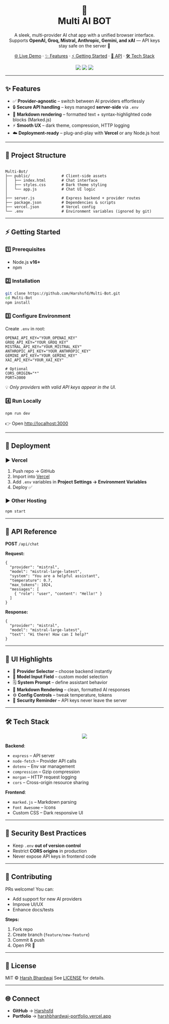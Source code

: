 <h1 align="center">🤖
  <br />
 Multi AI BOT
</h1>

<p align="center">
  A sleek, multi-provider AI chat app with a unified browser interface.<br/>
  Supports <b>OpenAI, Groq, Mistral, Anthropic, Gemini, and xAI</b> — API keys stay safe on the server 🚀
</p>

<p align="center">
  <a href="https://multi-bot-fawn.vercel.app" target="_blank">🌐 Live Demo</a> ·
  <a href="#-features">✨ Features</a> ·
  <a href="#-getting-started">⚡ Getting Started</a> ·
  <a href="#-api-reference">📡 API</a> ·
  <a href="#-tech-stack">🛠 Tech Stack</a>
</p>

<p align="center">
  <img src="https://img.shields.io/badge/Status-Live-brightgreen?style=for-the-badge" />
  <img src="https://img.shields.io/badge/Made%20With-Node.js-blue?style=for-the-badge&logo=node.js" />
  <img src="https://img.shields.io/badge/Deployed%20On-Vercel-black?style=for-the-badge&logo=vercel" />
</p>

---

## ✨ Features

- ✅ **Provider-agnostic** – switch between AI providers effortlessly  
- 🔒 **Secure API handling** – keys managed **server-side** via `.env`  
- 📝 **Markdown rendering** – formatted text + syntax-highlighted code blocks (Marked.js)  
- ⚡ **Smooth UX** – dark theme, compression, HTTP logging  
- ☁️ **Deployment-ready** – plug-and-play with **Vercel** or any Node.js host  

---

## 📂 Project Structure

```

Multi-Bot/
├── public/              # Client-side assets
│   ├── index.html       # Chat interface
│   ├── styles.css       # Dark theme styling
│   └── app.js           # Chat UI logic
│
├── server.js            # Express backend + provider routes
├── package.json         # Dependencies & scripts
├── vercel.json          # Vercel config
└── .env                 # Environment variables (ignored by git)

````

---

## ⚡ Getting Started

### 1️⃣ Prerequisites
- Node.js **v16+**
- npm

### 2️⃣ Installation
```bash
git clone https://github.com/Harshsfd/Multi-Bot.git
cd Multi-Bot
npm install
````

### 3️⃣ Configure Environment

Create `.env` in root:

```env
OPENAI_API_KEY="YOUR_OPENAI_KEY"
GROQ_API_KEY="YOUR_GROQ_KEY"
MISTRAL_API_KEY="YOUR_MISTRAL_KEY"
ANTHROPIC_API_KEY="YOUR_ANTHROPIC_KEY"
GEMINI_API_KEY="YOUR_GEMINI_KEY"
XAI_API_KEY="YOUR_XAI_KEY"

# Optional
CORS_ORIGIN="*"
PORT=3000
```

💡 *Only providers with valid API keys appear in the UI.*

### 4️⃣ Run Locally

```bash
npm run dev
```

👉 Open [http://localhost:3000](http://localhost:3000)

---

## 🚀 Deployment

### ▶ Vercel

1. Push repo → GitHub
2. Import into [Vercel](https://vercel.com)
3. Add `.env` variables in **Project Settings → Environment Variables**
4. Deploy ✅

### ▶ Other Hosting

```bash
npm start
```

---

## 📡 API Reference

**POST** `/api/chat`

**Request:**

```jsonc
{
  "provider": "mistral",
  "model": "mistral-large-latest",
  "system": "You are a helpful assistant",
  "temperature": 0.7,
  "max_tokens": 1024,
  "messages": [
    { "role": "user", "content": "Hello!" }
  ]
}
```

**Response:**

```jsonc
{
  "provider": "mistral",
  "model": "mistral-large-latest",
  "text": "Hi there! How can I help?"
}
```

---

## 🎨 UI Highlights

* 🎯 **Provider Selector** – choose backend instantly
* 🧩 **Model Input Field** – custom model selection
* 🗒 **System Prompt** – define assistant behavior
* 📝 **Markdown Rendering** – clean, formatted AI responses
* ⚙️ **Config Controls** – tweak temperature, tokens
* 🔐 **Security Reminder** – API keys never leave the server

---

## 🛠 Tech Stack

<p align="center">
  <img src="https://skillicons.dev/icons?i=nodejs,express,js,html,css,vercel,git,github" />
</p>

**Backend**:

* `express` – API server
* `node-fetch` – Provider API calls
* `dotenv` – Env var management
* `compression` – Gzip compression
* `morgan` – HTTP request logging
* `cors` – Cross-origin resource sharing

**Frontend**:

* `marked.js` – Markdown parsing
* `Font Awesome` – Icons
* Custom CSS – Dark responsive UI

---

## 🔐 Security Best Practices

* Keep `.env` **out of version control**
* Restrict **CORS origins** in production
* Never expose API keys in frontend code

---

## 🤝 Contributing

PRs welcome! You can:

* Add support for new AI providers
* Improve UI/UX
* Enhance docs/tests

**Steps:**

1. Fork repo
2. Create branch (`feature/new-feature`)
3. Commit & push
4. Open PR 🎉

---

## 📜 License

MIT © [Harsh Bhardwaj](https://github.com/Harshsfd)
See [LICENSE](LICENSE) for details.

---

## 🌐 Connect

* **GitHub** → [Harshsfd](https://github.com/Harshsfd)
* **Portfolio** → [harshbhardwaj-portfolio.vercel.app](https://harshbhardwaj-portfolio.vercel.app)

```
